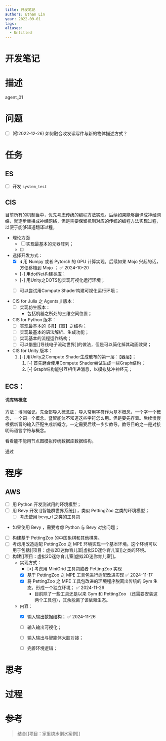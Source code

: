```yaml
---
title: 开发笔记
authors: Ethan Lin
year: 2022-09-01
tags: 
aliases:
  - Untitled
---
```


# 开发笔记


# 描述




  


agent_01

  

# 问题

- [ ] (@2022-12-26) 如何融合收发读写件与新的物体描述方式？


# 任务


## ES

- [ ] 开发 `system_test`

## CIS


目前所有的机制当中，优先考虑传统的编程方法实现。后续如果能够翻译成神经网络，就逐步替换成神经网络，但是需要保留机制对应的传统的编程方法实现过程，以便于能够知道翻译过程。

- 理论方面
	- [ ] 实现最基本的元器阵列；
	- [ ] 


- 选择开发方式：
	- [x] ⏫   用 Numpy 或者 Pytorch 的 GPU 计算实现。后续如果 Mojo 兴起的话，方便移植到 Mojo ； ✅ 2024-10-20
	- [-] 用dotNet构建类库；
	- [-] 用Unity之DOTS包实现可视化运行环境；
	- [ ] 可以尝试用Compute Shader构建可视化运行环境；


- CIS for Julia 之 Agents.jl 版本：
	- [ ] 实现仿生版本：
		- 包括机器之所处的三维空间位置；
	
- CIS for Python 版本：
	- [ ] 实现最基本的【机】【器】之结构；
	- [ ] 实现最基本的语法解析、生成功能；
	- [ ] 实现基本的流程运作结构；
	- [ ] 可以借鉴[[导线电子流动世界]]的做法，但是可以简化掉其动画效果；

- CIS for Unity 版本：
	1. [-] 用Unity之Compute Shader生成散布的第一层：【器层】；
		1. [-] 首先磨合使用Compute Shader尝试生成一些Graph结构；
		2. [-] Graph结构能够互相传递消息，以模拟脉冲神经元；


## ECS：


#### 词库转概念

方法：博闻强记。先全部导入概念库，导入常用字符作为基本概念，一个字一个概念，一个词一个概念。暨智能体不知道这些字符怎么用。但是要先存着。后续慢慢根据新晋的输入匹配生成新概念。一定需要后续一步步教导。教导目的之一是对接明码语言字符与概念。


看看能不能用节点图模拟传统数据库数据结构。

通过



# 程序




## AWS


- [ ] 用 Python 开发测试用的环境模型；
- [ ] 用 Bevy 开发 [[智能群世界系统]] ，类似 PettingZoo 之类的环境模型；
	- [ ] 考虑使用 bevy_rl 之类的工具包

- 如果使用 Bevy ，需要考虑 Python 与 Bevy 对接问题；


- [ ] 构建基于 PettingZoo 的中国象棋和其他棋类。
- [ ] 考虑用改造适配 PettingZoo 之 MPE 环境实现一个基本环境。这个环境可以用于包括[[项目：虚拟2D迷你育儿室|虚拟2D迷你育儿室]]之类的环境。
- [ ] 构建[[项目：虚拟2D迷你育儿室|虚拟2D迷你育儿室]]。
	- 实现方式：
		- [<] 考虑用 MiniGrid 工具包或者 PettingZoo 实现
		- [x] 基于 PettingZoo 之 MPE 工具包进行适配改进实现 ✅ 2024-11-17
		- [x] 将  PettingZoo 之 MPE 工具包改进的环境程序脱离出传统的 Gym 生态，形成一个独立环境； ✅ 2024-11-26
			- 目前除了一些工具还是以来 Gym 和 PettingZoo （还需要安装这两个工具包），其余脱离了该依赖生态。
	- 内容：
		- [x] 输入输出数据结构； ✅ 2024-11-26
		- [ ] 输入输出可视化；
		- [ ] 输入输出与智能体大脑对接；
		- [ ] 完善环境逻辑；



# 思考

  




# 过程


# 参考


> 结合[[项目：家里烧水倒水案例]]
